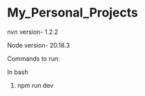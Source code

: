 # My_Personal_Projects

nvn version- 1.2.2

Node version- 20.18.3

Commands to run:

In bash
1. npm run dev















